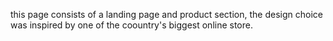 this page consists of a landing page and product section, 
the design choice was inspired by one of the coountry's biggest online store.